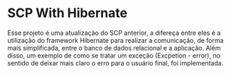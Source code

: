 # SCP With Hibernate

Esse projeto é uma atualização do SCP anterior, a difereça entre eles é a utilização do framework Hibernate para realizar a comunicação, de forma mais simplificada, entre o banco de dados relacional e a aplicação. Além disso, um exemplo de como se tratar um exceção (Excpetion - error), no sentido de deixar mais claro o erro para o usuário final, foi implementada.  
